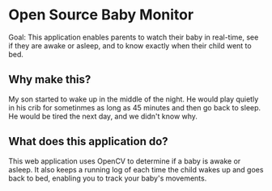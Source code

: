# Open Source Baby Monitor

Goal: This application enables parents to watch their baby in real-time, see if they are awake or asleep, and to know exactly when their child went to bed.

## Why make this?
My son started to wake up in the middle of the night. He would play quietly in his crib for sometinmes as long as 45 minutes and then go back to sleep. He would be tired the next day, and we didn't know why.

## What does this application do?
This web application uses OpenCV to determine if a baby is awake or asleep. It also keeps a running log of each time the child wakes up and goes back to bed, enabling you to track your baby's movements.

